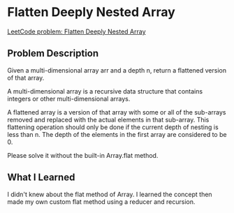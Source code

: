 # Flatten Deeply Nested Array

[LeetCode problem: Flatten Deeply Nested Array](https://leetcode.com/problems/flatten-deeply-nested-array/description/)

## Problem Description

Given a multi-dimensional array arr and a depth n, return a flattened version of that array.

A multi-dimensional array is a recursive data structure that contains integers or other multi-dimensional arrays.

A flattened array is a version of that array with some or all of the sub-arrays removed and replaced with the actual elements in that sub-array. This flattening operation should only be done if the current depth of nesting is less than n. The depth of the elements in the first array are considered to be 0.

Please solve it without the built-in Array.flat method.

## What I Learned

I didn't knew about the flat method of Array. I learned the concept then made my own custom flat method using a reducer and recursion.
